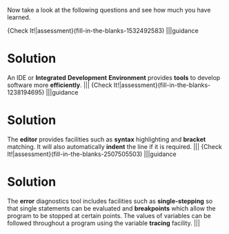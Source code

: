 Now take a look at the following questions and see how much you have learned.

{Check It!|assessment}(fill-in-the-blanks-1532492583)
|||guidance
# Solution
An IDE or **Integrated** **Development** **Environment** provides **tools** to develop software more **efficiently**.
|||
{Check It!|assessment}(fill-in-the-blanks-1238194695)
|||guidance
# Solution
The **editor** provides facilities such as **syntax** highlighting and **bracket** matching. It will also automatically **indent** the line if it is required.
|||
{Check It!|assessment}(fill-in-the-blanks-2507505503)
|||guidance
# Solution
The **error** diagnostics tool includes facilities such as **single-stepping** so that single statements can be evaluated and **breakpoints** which allow the program to be stopped at certain points. The values of variables can be followed throughout a program using the variable **tracing** facility.
|||